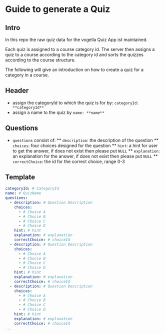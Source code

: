 # Guide to generate a Quiz

## Intro

In this repo the raw quiz data for the vogella Quiz App ist maintained.

Each quiz is assigned to a course category id.
The server then assigns a quiz to a course according to the category id and sorts the quizzes according to the course structure.

The following will give an introduction on how to create a quiz for a category in a course.

## Header

* assign the categoryId to which the quiz is for by: `categoryId: **categoryId**` 
* assign a name to the quiz by `name: **name**`

## Questions

* `questions` consist of:
** `description`: the description of the question
** `choices`: four choices designed for the question
** `hint`: a hint for user to get the answer, if does not exist then please put `NULL`
** `explanation`: an explanation for the answer, if does not exist then please put `NULL`
** `correctChoice`: the id for the correct choice, range 0-3
  
## Template

```yaml
categoryId: # CategoryId
name: # QuizName
questions:
  - description: # Question Description
    choices:
      - # Choice A
      - # Chocie B
      - # Choice C
      - # Choice D
    hint: # hint
    explanation: # explanation
    correctChoice: # choiceId
  - description: # Question Description
    choices:
      - # Choice A
      - # Chocie B
      - # Choice C
      - # Choice D
    hint: # hint
    explanation: # explanation
    correctChoice: # choiceId
  - description: # Question Description
    choices:
      - # Choice A
      - # Chocie B
      - # Choice C
      - # Choice D
    hint: # hint
    explanation: # explanation
    correctChoice: # choiceId
...
```